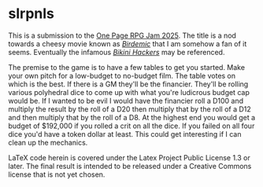 slrpnls
===============

This is a submission to the [One Page RPG Jam 2025](https://itch.io/jam/one-page-rpg-jam-2025).  The title is a nod towards a cheesy movie known as *[Birdemic](https://en.wikipedia.org/w/index.php?title=Birdemic:_Shock_and_Terror&oldid=1297554545)* that I am somehow a fan of it seems.  Eventually the infamous *[Bikini Hackers](https://www.imdb.com/title/tt21419538/)* may be referenced.

The premise to the game is to have a few tables to get you started.  Make your own pitch for a low-budget to no-budget film.  The table votes on which is the best.  If there is a GM they'll be the financier.  They'll be rolling various polyhedral dice to come up with what you're ludicrous budget cap would be.  If I wanted to be evil I would have the financier roll a D100 and multiply the result by the roll of a D20 then multiply that by the roll of a D12 and then multiply that by the roll of a D8.  At the highest end you would get a budget of $192,000 if you rolled a crit on all the dice.  If you failed on all four dice you'd have a token dollar at least.  This could get interesting if I can clean up the mechanics.

LaTeX code herein is covered under the Latex Project Public License 1.3 or later.  The final result is intended to be released under a Creative Commons license that is not yet chosen.
